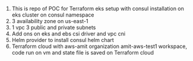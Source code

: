 1. This is repo of POC for Terraform eks setup with consul installation on eks cluster on consul namespace
2. 3 availability zone on us-east-1
3. 1 vpc 3 public and private subnets
4. Add ons on eks and ebs csi driver and vpc cni
5. Helm provider to install consul helm chart
6. Terraform cloud with aws-amit organization amit-aws-test1 workspace, code run on vm and state file is saved on Terraform cloud

